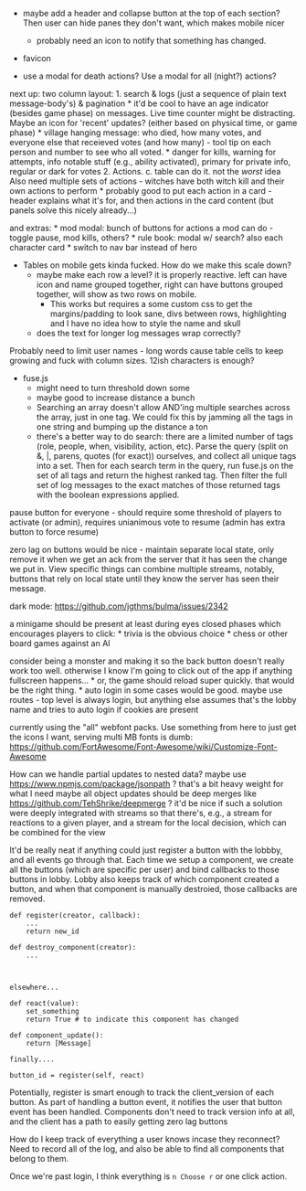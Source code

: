 * maybe add a header and collapse button at the top of each section? Then user can hide panes they don't want, which makes mobile nicer
    * probably need an icon to notify that something has changed.

* favicon

* use a modal for death actions? Use a modal for all (night?) actions?

next up: two column layout:
    1. search & logs (just a sequence of plain text message-body's) & pagination
        * it'd be cool to have an age indicator (besides game phase) on messages. Live time counter might be distracting. Maybe an icon for 'recent' updates? (either based on physical time, or game phase)
        * village hanging message: who died, how many votes, and everyone else that receieved votes (and how many) - tool tip on each person and number to see who all voted.
        * danger for kills, warning for attempts, info notable stuff (e.g., ability activated), primary for private info, regular or dark for votes
    2. Actions.
        c. table can do it. not the _worst_ idea
       Also need multiple sets of actions - witches have both witch kill and their own actions to perform
        * probably good to put each action in a card - header explains what it's for, and then actions in the card content (but panels solve this nicely already...)

and extras:
    * mod modal: bunch of buttons for actions a mod can do - toggle pause, mod kills, others?
    * rule book: modal w/ search? also each character card
    * switch to nav bar instead of hero

* Tables on mobile gets kinda fucked. How do we make this scale down?
    * maybe make each row a level? it is properly reactive. left can have icon and name grouped together, right can have buttons grouped together, will show as two rows on mobile.
        * This works but requires a some custom css to get the margins/padding to look sane, divs between rows, highlighting and I have no idea how to style the name and skull
    * does the text for longer log messages wrap correctly?


Probably need to limit user names - long words cause table cells to keep growing and fuck with column sizes. 12ish characters is enough?


* fuse.js
    - might need to turn threshold down some
    - maybe good to increase distance a bunch
    - Searching an array doesn't allow AND'ing multiple searches across the
      array, just in one tag. We could fix this by jamming all the tags in one
      string and bumping up the distance a ton
    - there's a better way to do search: there are a limited number of tags
      (role, people, when, visibility, action, etc). Parse the query (split on
      &, |, parens, quotes (for exact)) ourselves, and collect all unique tags
      into a set. Then for each search term in the query, run fuse.js on the
      set of all tags and return the highest ranked tag. Then filter the full
      set of log messages to the exact matches of those returned tags with the
      boolean expressions applied.

pause button for everyone - should require some threshold of players to activate (or admin), requires unianimous vote to resume (admin has extra button to force resume)

zero lag on buttons would be nice - maintain separate local state, only remove it when we get an ack from the server that it has seen the change we put in.
View specific things can combine multiple streams, notably, buttons that rely on local state until they know the server has seen their message.

dark mode: https://github.com/jgthms/bulma/issues/2342

a minigame should be present at least during eyes closed phases which encourages players to click:
    * trivia is the obvious choice
    * chess or other board games against an AI

consider being a monster and making it so the back button doesn't really work too well. otherwise I know I'm going to click out of the app if anything fullscreen happens...
    * or, the game should reload super quickly. that would be the right thing.
    * auto login in some cases would be good. maybe use routes - top level is always login, but anything else assumes that's the lobby name and tries to auto login if cookies are present

currently using the "all" webfont packs. Use something from here to just get
the icons I want, serving multi MB fonts is dumb:
https://github.com/FortAwesome/Font-Awesome/wiki/Customize-Font-Awesome

How can we handle partial updates to nested data? maybe use https://www.npmjs.com/package/jsonpath ? that's a bit heavy weight for what I need
maybe all object updates should be deep merges like https://github.com/TehShrike/deepmerge ?
it'd be nice if such a solution were deeply integrated with streams so that there's, e.g., a stream for reactions to a given player, and a stream for the local decision, which can be combined for the view


It'd be really neat if anything could just register a button with the lobbby,
and all events go through that. Each time we setup a component, we create all
the buttons (which are specific per user) and bind callbacks to those buttons
in lobby. Lobby also keeps track of which component created a button, and when
that component is manually destroied, those callbacks are removed.


```
def register(creator, callback):
    ...
    return new_id

def destroy_component(creator):
    ...



elsewhere...

def react(value):
    set_something
    return True # to indicate this component has changed

def component_update():
    return [Message]

finally....

button_id = register(self, react)
```

Potentially, register is smart enough to track the client_version of each
button. As part of handling a button event, it notifies the user that button
event has been handled. Components don't need to track version info at all, and
the client has a path to easily getting zero lag buttons


How do I keep track of everything a user knows incase they reconnect? Need to
record all of the log, and also be able to find all components that belong to
them.

Once we're past login, I think everything is `n Choose r` or one click action.
